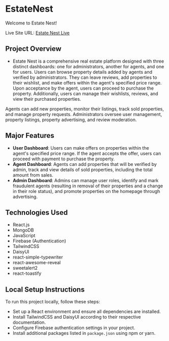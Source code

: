 # EstateNest

Welcome to Estate Nest!

Live Site URL: [Estate Nest Live](https://elaborate-naiad-680d3d.netlify.app/)

## Project Overview

- Estate Nest is a comprehensive real estate platform designed with three distinct dashboards: one for administrators, another for agents, and one for users. Users can browse property details added by agents and verified by administrators. They can leave reviews, add properties to their wishlist, and make offers within the agent's specified price range. Upon acceptance by the agent, users can proceed to purchase the property. Additionally, users can manage their wishlists, reviews, and view their purchased properties.

Agents can add new properties, monitor their listings, track sold properties, and manage property requests. Administrators oversee user management, property listings, property advertising, and review moderation.

## Major Features

- **User Dashboard**: Users can make offers on properties within the agent's specified price range. If the agent accepts the offer, users can proceed with payment to purchase the property.
- **Agent Dashboard**: Agents can add properties that will be verified by admin, track and view details of sold properties, including the total amount from sales.
- **Admin Dashboard**:  Admins can manage user roles, identify and mark fraudulent agents (resulting in removal of their properties and a change in their role status), and promote properties on the homepage through advertising.

## Technologies Used

- React.js
- MongoDB
- JavaScript
- Firebase (Authentication)
- TailwindCSS
- DaisyUI
- react-simple-typewriter
- react-awesome-reveal
- sweetalert2
- react-toastify

## Local Setup Instructions

To run this project locally, follow these steps:

- Set up a React environment and ensure all dependencies are installed.
- Install TailwindCSS and DaisyUI according to their respective documentation.
- Configure Firebase authentication settings in your project.
- Install additional packages listed in `package.json` using npm or yarn.

